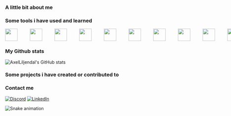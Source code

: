 ### A little bit about me


### Some tools i have used and learned
<span style="display: flex; gap: 40px;">
  <img src="https://cdn.jsdelivr.net/gh/devicons/devicon/icons/react/react-original.svg" width="40" height="40"/>
  <img src="https://cdn.jsdelivr.net/gh/devicons/devicon/icons/python/python-original.svg" width="40" height="40"/>
  <img src="https://cdn.jsdelivr.net/gh/devicons/devicon/icons/html5/html5-original.svg" width="40" height="40"/>
  <img src="https://cdn.jsdelivr.net/gh/devicons/devicon/icons/docker/docker-original.svg" width="40" height="40"/>
  <img src="https://cdn.jsdelivr.net/gh/devicons/devicon/icons/typescript/typescript-original.svg" width="40" height="40"/>
  <img src="https://cdn.jsdelivr.net/gh/devicons/devicon/icons/java/java-original.svg" width="40" height="40"/>
  <img src="https://cdn.jsdelivr.net/gh/devicons/devicon/icons/css3/css3-original.svg" width="40" height="40"/>
  <img src="https://cdn.jsdelivr.net/gh/devicons/devicon/icons/amazonwebservices/amazonwebservices-original-wordmark.svg" width="40" height="40"/>
  <img src="https://cdn.jsdelivr.net/gh/devicons/devicon/icons/spring/spring-original.svg" width="40" height="40"/>
  <img src="https://cdn.jsdelivr.net/gh/devicons/devicon/icons/javascript/javascript-original.svg" width="40" height="40"/>
  <img src="https://cdn.jsdelivr.net/gh/devicons/devicon/icons/postgresql/postgresql-original.svg" width="40" height="40"/>
  <img src="https://cdn.jsdelivr.net/gh/devicons/devicon/icons/mongodb/mongodb-original.svg" width="40" height="40"/>
</span>


### My Github stats
![AxelLiljendal's GitHub stats](https://github-readme-stats.vercel.app/api?username=AxelLiljendal&show_icons=true&theme=tokyonight)

### Some projects i have created or contributed to



### Contact me
[![Discord](https://img.shields.io/badge/-Discord-5865F2?style=flat-square&logo=discord&logoColor=white)](https://discord.com/users/77liljendal)
[![LinkedIn](https://img.shields.io/badge/-LinkedIn-0A66C2?style=flat-square&logo=linkedin&logoColor=white)](https://www.linkedin.com/in/axelliljendal/)


![Snake animation](https://github.com/thepiyushmalhotra/thepiyushmalhotra/blob/output/github-contribution-grid-snake.svg)
